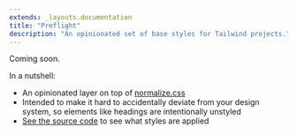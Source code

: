 ```yaml
---
extends: _layouts.documentation
title: "Preflight"
description: "An opinionated set of base styles for Tailwind projects."
---
```


Coming soon.

In a nutshell:

- An opinionated layer on top of [normalize.css](https://github.com/necolas/normalize.css/)
- Intended to make it hard to accidentally deviate from your design system, so elements like headings are intentionally unstyled
- [See the source code](https://github.com/tailwindcss/tailwindcss/blob/next/src/plugins/css/preflight.css) to see what styles are applied

